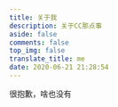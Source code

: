 ```yaml
---
title: 关于我
description: 关于CC那点事
aside: false
comments: false
top_img: false
translate_title: me
date: 2020-06-21 21:28:54
---
```

很抱歉，啥也没有

<!-- 引用 HexoPlusPlus_Talk组件 -->
<link rel="stylesheet" href="https://cdn.jsdelivr.net/gh/HexoPlusPlus/HexoPlusPlus/talk.css" /> 
<script src="https://cdn.jsdelivr.net/gh/HexoPlusPlus/HexoPlusPlus/talk_user.js"></script>
<!-- 创建HexoPlusPlus_Talk容器 -->
<div id="hpp_talk"></div>
<!-- 激活HexoPlusPlus_Talk -->
<script>
new hpp_talk({
id:"hpp_talk",//容器id
domain: "blog.ccknbc.workers.dev",//您的HexoPlusPlus域名，如blogadmin.cyfan.top
limit: 10,//单次获取的最多条数
start: 0//从第几条开始
});
</script>